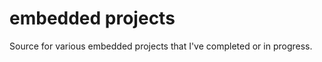embedded projects
=================

Source for various embedded projects that I've completed or in progress.


